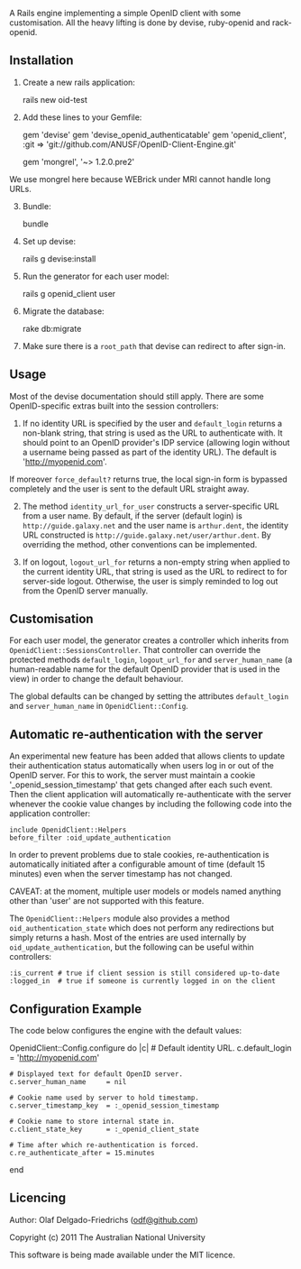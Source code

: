A Rails engine implementing a simple OpenID client with some
customisation. All the heavy lifting is done by devise, ruby-openid
and rack-openid.

Installation
------------

1) Create a new rails application:

    rails new oid-test

2) Add these lines to your Gemfile:

    gem 'devise'
    gem 'devise_openid_authenticatable'
    gem 'openid_client', :git => 'git://github.com/ANUSF/OpenID-Client-Engine.git'

    gem 'mongrel', '~> 1.2.0.pre2'

We use mongrel here because WEBrick under MRI cannot handle long URLs.

3) Bundle:

    bundle

4) Set up devise:

    rails g devise:install

5) Run the generator for each user model:

    rails g openid_client user

6) Migrate the database:

    rake db:migrate

7) Make sure there is a `root_path` that devise can redirect to after sign-in.


Usage
-----

Most of the devise documentation should still apply. There are some
OpenID-specific extras built into the session controllers:

1) If no identity URL is specified by the user and `default_login`
returns a non-blank string, that string is used as the URL to
authenticate with. It should point to an OpenID provider's IDP service
(allowing login without a username being passed as part of the
identity URL). The default is 'http://myopenid.com'.

If moreover `force_default?` returns true, the local sign-in form is
bypassed completely and the user is sent to the default URL straight
away.

2) The method `identity_url_for_user` constructs a server-specific URL
from a user name. By default, if the server (default login) is
`http://guide.galaxy.net` and the user name is `arthur.dent`, the
identity URL constructed is
`http://guide.galaxy.net/user/arthur.dent`. By overriding the method,
other conventions can be implemented.

3) If on logout, `logout_url_for` returns a non-empty string when
applied to the current identity URL, that string is used as the URL to
redirect to for server-side logout. Otherwise, the user is simply
reminded to log out from the OpenID server manually.


Customisation
-------------

For each user model, the generator creates a controller which inherits
from `OpenidClient::SessionsController`. That controller can override
the protected methods `default_login`, `logout_url_for` and
`server_human_name` (a human-readable name for the default OpenID
provider that is used in the view) in order to change the default
behaviour.

The global defaults can be changed by setting the attributes
`default_login` and `server_human_name` in `OpenidClient::Config`.


Automatic re-authentication with the server
-------------------------------------------

An experimental new feature has been added that allows clients to
update their authentication status automatically when users log in or
out of the OpenID server. For this to work, the server must maintain a
cookie '_openid_session_timestamp' that gets changed after each such
event. Then the client application will automatically re-authenticate
with the server whenever the cookie value changes by including the
following code into the application controller:

    include OpenidClient::Helpers
    before_filter :oid_update_authentication

In order to prevent problems due to stale cookies, re-authentication
is automatically initiated after a configurable amount of time
(default 15 minutes) even when the server timestamp has not changed.

CAVEAT: at the moment, multiple user models or models named anything
other than 'user' are not supported with this feature.

The `OpenidClient::Helpers` module also provides a method
`oid_authentication_state` which does not perform any redirections but simply
returns a hash. Most of the entries are used internally by
`oid_update_authentication`, but the following can be useful within
controllers:

    :is_current # true if client session is still considered up-to-date
    :logged_in  # true if someone is currently logged in on the client


Configuration Example
---------------------

The code below configures the engine with the default values:

  OpenidClient::Config.configure do |c|
    # Default identity URL.
    c.default_login         = 'http://myopenid.com'

    # Displayed text for default OpenID server.
    c.server_human_name     = nil

    # Cookie name used by server to hold timestamp.
    c.server_timestamp_key  = :_openid_session_timestamp

    # Cookie name to store internal state in.
    c.client_state_key      = :_openid_client_state

    # Time after which re-authentication is forced.
    c.re_authenticate_after = 15.minutes
  end


Licencing
---------

Author: Olaf Delgado-Friedrichs (odf@github.com)

Copyright (c) 2011 The Australian National University

This software is being made available under the MIT licence.
